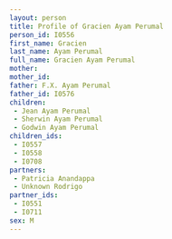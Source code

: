 ```yaml
---
layout: person
title: Profile of Gracien Ayam Perumal
person_id: I0556
first_name: Gracien
last_name: Ayam Perumal
full_name: Gracien Ayam Perumal
mother: 
mother_id: 
father: F.X. Ayam Perumal
father_id: I0576
children:
 - Jean Ayam Perumal
 - Sherwin Ayam Perumal
 - Godwin Ayam Perumal
children_ids:
 - I0557
 - I0558
 - I0708
partners:
 - Patricia Anandappa
 - Unknown Rodrigo
partner_ids:
 - I0551
 - I0711
sex: M
---
```



